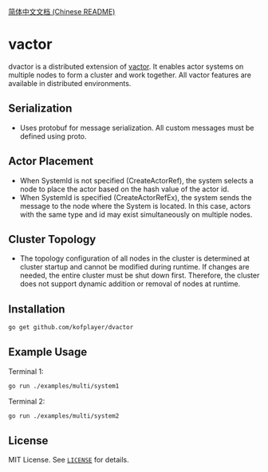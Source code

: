 [简体中文文档 (Chinese README)](ReadmeCh.md)

# vactor

dvactor is a distributed extension of [vactor](https://github.com/kofplayer/vactor). It enables actor systems on multiple nodes to form a cluster and work together. All vactor features are available in distributed environments.

## Serialization

- Uses protobuf for message serialization. All custom messages must be defined using proto.

## Actor Placement

- When SystemId is not specified (CreateActorRef), the system selects a node to place the actor based on the hash value of the actor id.
- When SystemId is specified (CreateActorRefEx), the system sends the message to the node where the System is located. In this case, actors with the same type and id may exist simultaneously on multiple nodes.

## Cluster Topology

- The topology configuration of all nodes in the cluster is determined at cluster startup and cannot be modified during runtime. If changes are needed, the entire cluster must be shut down first. Therefore, the cluster does not support dynamic addition or removal of nodes at runtime.


## Installation

```sh
go get github.com/kofplayer/dvactor
```

## Example Usage

Terminal 1:
```sh
go run ./examples/multi/system1
```

Terminal 2:
```sh
go run ./examples/multi/system2
```

## License

MIT License. See [`LICENSE`](LICENSE) for details.